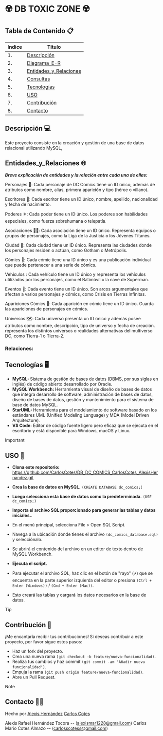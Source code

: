 # ☢️ DB TOXIC ZONE ☢️

## Tabla de Contenido 📋
| Indice | Título  |
|--|--|
| 1. | [Descripción](#descripción-) |
| 2. | [Diagrama_E-R]() |
| 3. | [Entidades_y_Relaciones](#entidades_y_relaciones-) |
| 4. | [Consultas](#entidaddes_y_relaciones-) |
| 5. | [Tecnologías](#tecnologías-%EF%B8%8F) |
| 6. | [USO](#uso-) |
| 7. | [Contribución](#contribución-) |
| 8. | [Contacto](#contacto-) |

## Descripción 💻

Este proyecto consiste en la creación y gestión de una base de datos relacional utilizando MySQL, 

## Entidades_y_Relaciones 🌐

***Breve explicación de entidades y la relación entre cada una de ellas:***

Personajes 🥷: Cada personaje de DC Comics tiene un ID único, además de atributos como nombre, alias, primera aparición y tipo (héroe o villano).

Escritores 📝: Cada escritor tiene un ID único, nombre, apellido, nacionalidad y fecha de nacimiento.

Poderes ✴️: Cada poder tiene un ID único. Los poderes son habilidades especiales, como fuerza sobrehumana o telepatía.

Asociaciones 🦸🦹: Cada asociación tiene un ID único. Representa equipos o grupos de personajes, como la Liga de la Justicia o los Jóvenes Titanes.

Ciudad 🌃: Cada ciudad tiene un ID único. Representa las ciudades donde los personajes residen o actúan, como Gotham o Metrópolis.
 
Cómics 📖: Cada cómic tiene una ID único y es una publicación individual que puede pertenecer a una serie de cómics.

Vehículos : Cada vehículo tiene un ID único y representa los vehículos utilizados por los personajes, como el Batimóvil o la nave de Superman.

Eventos 🌁: Cada evento tiene un ID único. Son arcos argumentales que afectan a varios personajes y cómics, como Crisis en Tierras Infinitas.

Apariciones Cómics 📜: Cada aparición en cómic tiene un ID único. Guarda las apariciones de personajes en cómics.

Universos 🗺️: Cada universo presenta un ID único y además posee atributos como nombre, descripción, tipo de universo y fecha de creación. representa los distintos universos o realidades alternativas del multiverso DC, como Tierra-1 o Tierra-2.

### Relaciones:


## Tecnologías 🖥️

- **MySQL:** Sistema de gestión de bases de datos (DBMS, por sus siglas en inglés) de código abierto desarrollado por Oracle.
- **MySQL Workbench:** Herramienta visual de diseño de bases de datos que integra desarrollo de software, administración de bases de datos, diseño de bases de datos, gestión y mantenimiento para el sistema de base de datos MySQL.
- **StarUML:** Herramienta para el modelamiento de software basado en los estándares UML (Unified Modeling Language) y MDA (Model Driven Arquitecture).
- **VS Code:** Editor de código fuente ligero pero eficaz que se ejecuta en el escritorio y está disponible para Windows, macOS y Linux.

> [!IMPORTANT]
> ## USO 🔧

- **Clona este repositorio:**
https://github.com/CarlosCotes/DB_DC_COMICS_CarlosCotes_AlexisHernandez.git

- **Crea la base de datos en MySQL.**
`(CREATE DATABASE dc_comics;)`

- **Luego selecciona esta base de datos como la predeterminada.**
`(USE dc_comics;)`
   
- **Importa el archivo SQL proporcionado para generar las tablas y datos iniciales.**.
- En el menú principal, selecciona File > Open SQL Script.
- Navega a la ubicación donde tienes el archivo `(dc_comics_database.sql)` y selecciónalo.
- Se abrirá el contenido del archivo en un editor de texto dentro de MySQL Workbench.

- **Ejecuta el script.**
- Para ejecutar el archivo SQL, haz clic en el botón de "rayo" (⚡) que se encuentra en la parte superior izquierda del editor o presiona `(Ctrl + Enter (Windows))` / `(Cmd + Enter (Mac))`.
- Esto creará las tablas y cargará los datos necesarios en la base de datos.

> [!TIP]
> ## Contribución 👥

¡Me encantaría recibir tus contribuciones! Si deseas contribuir a este proyecto, por favor sigue estos pasos:

- Haz un fork del proyecto.
- Crea una nueva rama `(git checkout -b feature/nueva-funcionalidad)`.
- Realiza tus cambios y haz commit `(git commit -am 'Añadir nueva funcionalidad')`.
- Empuja la rama `(git push origin feature/nueva-funcionalidad)`.
- Abre un Pull Request.

> [!NOTE]
> ## Contacto 🧑‍💻

Hecho por [Alexis Hernández](https://github.com/AlexisH28) [Carlos Cotes](https://github.com/CarlosCotes) 

Alexis Rafael Hernández Tocora -- (alexismar1228@gmail.com)
Carlos Mario Cotes Almazo -- (carlosscotess@gmail.com)
